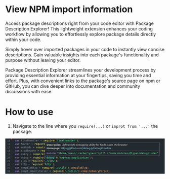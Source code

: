 # View NPM import information

Access package descriptions right from your code editor with Package Description Explorer! This lightweight extension enhances your coding workflow by allowing you to effortlessly explore package details directly within your code.

Simply hover over imported packages in your code to instantly view concise descriptions. Gain valuable insights into each package's functionality and purpose without leaving your editor.

Package Description Explorer streamlines your development process by providing essential information at your fingertips, saving you time and effort. Plus, with convenient links to the package's source page on npm or GitHub, you can dive deeper into documentation and community discussions with ease.

# How to use 

1. Navigate to the line where you `require(...)` or `improt from '...'` the package.

![example](assets/example.png)